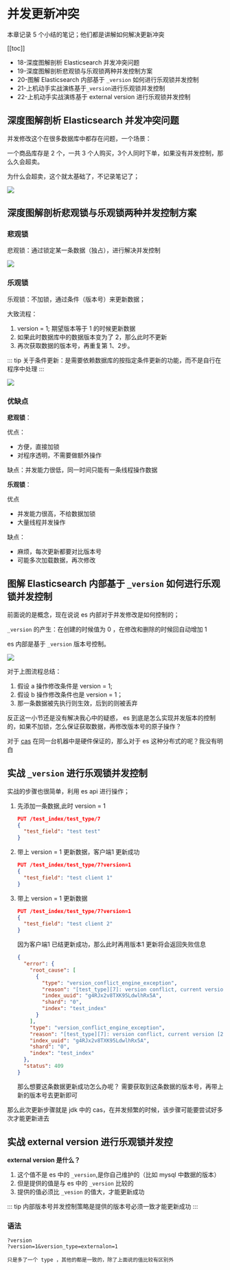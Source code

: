 # 并发更新冲突
本章记录 5 个小结的笔记；他们都是讲解如何解决更新冲突

[[toc]]

- 18-深度图解剖析 Elasticsearch 并发冲突问题
- 19-深度图解剖析悲观锁与乐观锁两种并发控制方案
- 20-图解 Elasticsearch 内部基于 `_version` 如何进行乐观锁并发控制
- 21-上机动手实战演练基于`_version`进行乐观锁并发控制
- 22-上机动手实战演练基于 external version 进行乐观锁并发控制

## 深度图解剖析 Elasticsearch 并发冲突问题

并发修改这个在很多数据库中都存在问题，一个场景：

一个商品库存是 2 个，一共 3 个人购买，3个人同时下单，如果没有并发控制，那么久会超卖。

为什么会超卖，这个就太基础了，不记录笔记了；

![](https://txxs.github.io/pic/imocc/elasticsearch-core/markdown-img-paste-20190106131626576.png)

## 深度图解剖析悲观锁与乐观锁两种并发控制方案

### 悲观锁
悲观锁：通过锁定某一条数据（独占），进行解决并发控制

![](https://txxs.github.io/pic/imocc/elasticsearch-core/markdown-img-paste-20190106134912696.png)

### 乐观锁

乐观锁：不加锁，通过条件（版本号）来更新数据；

大致流程：

1. version = 1; 期望版本等于 1 的时候更新数据
2. 如果此时数据库中的数据版本变为了 2，那么此时不更新
3. 再次获取数据的版本号，再重复第 1、2步。

::: tip
关于条件更新：是需要依赖数据库的按指定条件更新的功能，而不是自行在程序中处理
:::

![](https://txxs.github.io/pic/imocc/elasticsearch-core/markdown-img-paste-20190106135147969.png)

### 优缺点

**悲观锁**：

优点：

  - 方便，直接加锁
  - 对程序透明，不需要做额外操作

缺点：并发能力很低，同一时间只能有一条线程操作数据


**乐观锁**：

优点

  - 并发能力很高，不给数据加锁
  - 大量线程并发操作

缺点：

  - 麻烦，每次更新都要对比版本号
  - 可能多次加载数据，再次修改

## 图解 Elasticsearch 内部基于 `_version` 如何进行乐观锁并发控制

前面说的是概念，现在说说 es 内部对于并发修改是如何控制的；

`_version` 的产生：在创建的时候值为 0 ，在修改和删除的时候回自动增加 1

es 内部是基于 `_version` 版本号控制。

![](https://txxs.github.io/pic/imocc/elasticsearch-core/markdown-img-paste-20190106141919670.png)

对于上图流程总结：

1. 假设 a 操作修改条件是 version = 1;
2. 假设 b 操作修改条件也是 version = 1；
3. 那一条数据被先执行则生效，后到的则被丢弃

反正这一小节还是没有解决我心中的疑惑， es 到底是怎么实现并发版本的控制的，如果不加锁，怎么保证获取数据，再修改版本号的原子操作？

对于 [cas](https://blog.csdn.net/mmoren/article/details/79185862) 在同一台机器中是硬件保证的，那么对于 es 这种分布式的呢？我没有明白


## 实战 `_version` 进行乐观锁并发控制

实战的步骤也很简单，利用 es api 进行操作；

1. 先添加一条数据,此时 version = 1

    ```json
    PUT /test_index/test_type/7
    {
      "test_field": "test test"
    }
    ```
2. 带上 version = 1 更新数据，客户端1 更新成功

    ```json
    PUT /test_index/test_type/7?version=1
    {
      "test_field": "test client 1"
    }
    ```

3. 带上 version = 1 更新数据

    ```json
    PUT /test_index/test_type/7?version=1
    {
      "test_field": "test client 2"
    }
    ```

    因为客户端1 已结更新成功，那么此时再用版本1 更新将会返回失败信息

    ```json
    {
      "error": {
        "root_cause": [
          {
            "type": "version_conflict_engine_exception",
            "reason": "[test_type][7]: version conflict, current version [2] is different than the one provided [1]",
            "index_uuid": "g4RJx2v8TXK95LdwlhRx5A",
            "shard": "0",
            "index": "test_index"
          }
        ],
        "type": "version_conflict_engine_exception",
        "reason": "[test_type][7]: version conflict, current version [2] is different than the one provided [1]",
        "index_uuid": "g4RJx2v8TXK95LdwlhRx5A",
        "shard": "0",
        "index": "test_index"
      },
      "status": 409
    }
    ```

    那么想要这条数据更新成功怎么办呢？
    需要获取到这条数据的版本号，再带上新的版本号去更新即可


那么此次更新步骤就是 jdk 中的 cas，在并发频繁的时候，该步骤可能要尝试好多次才能更新进去

## 实战 external version 进行乐观锁并发控

**external version 是什么？**

1. 这个值不是 es 中的 `_version`,是你自己维护的（比如 mysql 中数据的版本）
2. 但是提供的值是与 es 中的 `_version` 比较的
3. 提供的值必须比 `_vesion` 的值大，才能更新成功

::: tip
内部版本号并发控制策略是提供的版本号必须一致才能更新成功
:::

### 语法

```
?version
?version=1&version_type=externalon=1

只是多了一个 type ，其他的都是一致的，除了上面说的值比较有区别外
```
